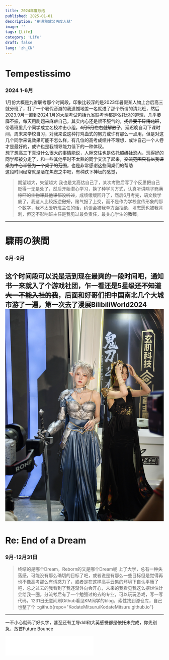 ```yaml
---
title: 2024年度总结
published: 2025-01-01
description: '刑满释放又再度入狱'
image: ''
tags: [Life]
category: 'Life'
draft: false 
lang: 'zh_CN'
---
```


# Tempestissimo
### 2024 1-6月
  1月份大概是九省联考那个时间段，印象比较深的是2023年暑假某人物上台后高三就分班了，打了一个暑假音游的我遗憾地差一名就进了那个所谓的清北班，然后2023.9月一直到2024.1月的大型考试包括九省联考也都是依托说的道理，几乎萎靡不振，每天用刷题来麻痹自己，其实内心还是很不服气的，~~扬言要干碎清北班~~，带着班里几个同学成立名校冲击小组，~~4月5月左右就解散了~~，延迟晚自习下课时间，周末来学校自习，对我来说这种打鸡血式的努力或许有那么一点用，但是对这几个同学来说效果可能不怎么样，有几位的高考成绩并不理想，或许自己一个人卷才是最好的，或许也是我领导能力低下的一种体现。<br>
  想了想高三下真没什么很大的事情能说，人际交往也是依托~~超级社恐人~~，玩得好的同学都被分走了，和一些其他平时不太熟的同学交流了起来，~~交流范围只有以我课桌为中心半径为一个桌子的范围~~，也是非常感谢这些同桌们的帮助<br>
  这段时间经常就是活在焦虑之中吧，有种跌下神坛的感觉，
  > 期望越大，失望越大
  我也是太高估自己了，某次考败后写了个反思把自己贬得一无是处了，然后开始潜心学习，换了种学习方式，认真听讲~~除了充满惊吓的生物课其他课都没听过~~，成绩缓缓回升了，然后6月考完，语文数学废了，我这人比较叛逆~~傲娇~~，赌气报了上交，而不是作为学校宣传形象的那个数字，我不太爱听班主任的话，约谈会被我单方面拒绝，填志愿也被我背刺，但这不影响班主任是我见过最负责任，最关心学生的**教师**。<br>
  ---
# 驟雨の狭間
### 6月-9月
  这个时间段可以说是活到现在最爽的一段时间吧，通知书一来就入了个游戏社团，乍一看还是5星级~~还不知道大一不能入社的我~~，后面和好哥们把中国南北几个大城市游了一遍，第一次去了漫展BilibiliWorld2024
  <img src="../../assets/postimages/bw1.jpg" alt="好看的姐姐" /><br>
  ---

# Re: End of a Dream
### 9月-12月31日
> 终结的是哪个Dream，Reborn的又是哪个Dream呢
  上了大学，总有一种失落感，可能没有那么确切的目标了吧，或者说是有那么一些目标但是觉得再也不像高考那么有诱惑力了，或者是在这样高手云集的环境下自认平庸了吧，总之过去的我看到了我逐渐外向会开心，未来的我看见我这么摆烂估计会给我一圈。分流考后有了一个勉强过的去的专业，可以玩玩游戏，写一写代码，1231日无意间刷Github看见KM同学的blog，索性找到源仓库，自己也整了个
  ::github{repo="KodateMitsuru/KodateMitsuru.github.io"}
  ---
  一不小心就码了好久字，甚至还有工导ddl和大英~~感觉都是依托~~未完成，你先别急，放首Future Bounce
  <iframe frameborder="no" border="0" marginwidth="0" marginheight="0" width=280 height=62 src="//music.163.com/outchain/player?type=2&id=2618826719&auto=1&height=66"></iframe>

